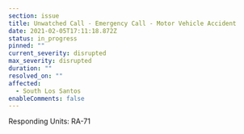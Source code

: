 ```yaml
---
section: issue
title: Unwatched Call - Emergency Call - Motor Vehicle Accident
date: 2021-02-05T17:11:18.872Z
status: in_progress
pinned: ""
current_severity: disrupted
max_severity: disrupted
duration: ""
resolved_on: ""
affected:
  - South Los Santos
enableComments: false
---
```

Responding Units: RA-71